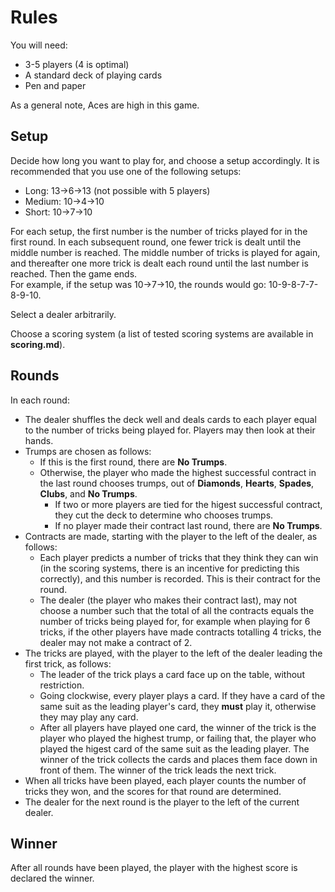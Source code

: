 # Rules

You will need:
- 3-5 players (4 is optimal)
- A standard deck of playing cards
- Pen and paper

As a general note, Aces are high in this game.

## Setup

Decide how long you want to play for, and choose a setup accordingly. It is recommended that you use one of the following setups:
- Long: 13->6->13 (not possible with 5 players)
- Medium: 10->4->10
- Short: 10->7->10

For each setup, the first number is the number of tricks played for in the first round. In each subsequent round, one fewer trick is dealt until the middle number is reached. The middle number of tricks is played for again, and thereafter one more trick is dealt each round until the last number is reached. Then the game ends.  
For example, if the setup was 10->7->10, the rounds would go: 10-9-8-7-7-8-9-10.

Select a dealer arbitrarily.

Choose a scoring system (a list of tested scoring systems are available in **scoring.md**).

## Rounds

In each round:
- The dealer shuffles the deck well and deals cards to each player equal to the number of tricks being played for. Players may then look at their hands.
- Trumps are chosen as follows:
  - If this is the first round, there are **No Trumps**.
  - Otherwise, the player who made the highest successful contract in the last round chooses trumps, out of **Diamonds**, **Hearts**, **Spades**, **Clubs**, and **No Trumps**.
    - If two or more players are tied for the higest successful contract, they cut the deck to determine who chooses trumps.
    - If no player made their contract last round, there are **No Trumps**.
- Contracts are made, starting with the player to the left of the dealer, as follows:
  - Each player predicts a number of tricks that they think they can win (in the scoring systems, there is an incentive for predicting this correctly), and this number is recorded. This is their contract for the round.
  - The dealer (the player who makes their contract last), may not choose a number such that the total of all the contracts equals the number of tricks being played for, for example when playing for 6 tricks, if the other players have made contracts totalling 4 tricks, the dealer may not make a contract of 2.
- The tricks are played, with the player to the left of the dealer leading the first trick, as follows:
  - The leader of the trick plays a card face up on the table, without restriction.
  - Going clockwise, every player plays a card. If they have a card of the same suit as the leading player's card, they **must** play it, otherwise they may play any card.
  - After all players have played one card, the winner of the trick is the player who played the highest trump, or failing that, the player who played the higest card of the same suit as the leading player. The winner of the trick collects the cards and places them face down in front of them. The winner of the trick leads the next trick.
- When all tricks have been played, each player counts the number of tricks they won, and the scores for that round are determined.
- The dealer for the next round is the player to the left of the current dealer.

## Winner

After all rounds have been played, the player with the highest score is declared the winner.
